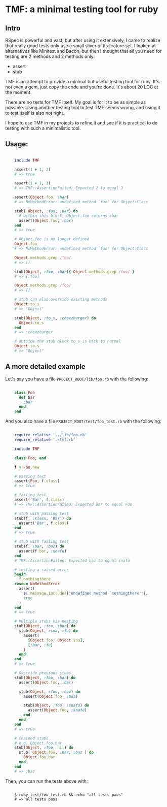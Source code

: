 # TMF: a minimal testing tool for ruby

## Intro

RSpec is powerful and vast, but after using it extensively, I came to realize that really good tests only use a small sliver of its feature set. I looked at alternatives like Minitest and Bacon, but then I thought that all you need for testing are 2 methods and 2 methods only:

* assert
* stub

TMF is an attempt to provide a minimal but useful testing tool for ruby. It's not even a gem, just copy the code and you're done. It's about 20 LOC at the moment.

There are no tests for TMF itself. My goal is for it to be as simple as possible. Using another testing tool to test TMF seems wrong, and using it to test itself is also not right.

I hope to use TMF in my projects to refine it and see if it is practical to do testing with such a minimalistic tool.

## Usage:

```ruby

    include TMF

    assert(1 + 1, 2)
    # => true

    assert(1 + 1, 3)
    # => TMF::AssertionFailed: Expected 2 to equal 3

    assert(Object.foo, :bar)
    # => NoMethodError: undefined method `foo' for Object:Class

    stub( Object, :foo, :bar) do
      # within this block, Object.foo returns :bar
      assert(Object.foo, :bar)
    end
    # => true

    # Object.foo is no longer defined
    Object.foo
    # => NoMethodError: undefined method `foo' for Object:Class

    Object.methods.grep /foo/
    # => []

    stub(Object, :foo, :bar){ Object.methods.grep /foo/ }
    # => [:foo]

    Object.methods.grep /foo/
    # => []

    # stub can also override existing methods
    Object.to_s
    # => "Object"

    stub(Object, :to_s, :cheezburger) do
      Object.to_s
    end
    # => :cheezburger

    # outside the stub block to_s is back to normal
    Object.to_s
    # => "Object"
```

## A more detailed example

Let's say you have a file `PROJECT_ROOT/lib/foo.rb` with the following:

```ruby

    class Foo
      def bar
        :bar
      end
    end
```

And you also have a file `PROJECT_ROOT/test/foo_test.rb` with the following:

```ruby

    require_relative '../lib/foo.rb'
    require_relative './tmf.rb'

    include TMF

    class Foo; end

    f = Foo.new

    # passing test
    assert(Foo, f.class)
    # => true

    # failing test
    assert('Bar', f.class)
    # => TMF::AssertionFailed: Expected Bar to equal Foo

    # stub with passing test
    stub(f, :class, 'Bar') do
      assert('Bar', f.class)
    end
    # => true

    # stub with failing test
    stub(f, :bar, :baz) do
      assert(f.bar, :snafu)
    end
    # TMF::AssertionFailed: Expected baz to equal snafu

    # testing a raised error
    begin
      f.nothingthere
    rescue NoMethodError
      assert(
        $!.message.include?("undefined method `nothingthere'"),
        true
      )
    end
    # => true

    # Multiple stubs via nesting
    stub(Object, :foo, :bar) do
      stub(Object, :sna, :fu) do
        assert(
          [Object.foo, Object.sna],
          [:bar, :fu]
        )
      end
    end
    # => true

    # Override previous stubs
    stub(Object, :foo, :bar) do
      assert(Object.foo, :bar)

      stub(Object, :foo, :baz) do
        assert(Object.foo, :baz)

        stub(Object, :foo, :snafu) do
          assert(Object.foo, :snafu)
        end
      end
    end
    # => true

    # Chained stubs
    # e.g. Object.foo.bar
    stub(Object, :foo, nil) do
      stub( Object.foo, :bar, :baz ) do
        Object.foo.bar
      end
    end
    # => :baz
```

Then, you can run the tests above with:

```shell

    $ ruby test/foo_test.rb && echo "all tests pass"
    # => all tests pass
```